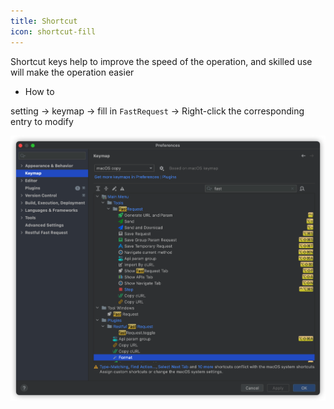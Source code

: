 ```yaml
---
title: Shortcut
icon: shortcut-fill
---
```


Shortcut keys help to improve the speed of the operation, and skilled use will make the operation easier

* How to

setting -> keymap -> fill in `FastRequest` -> Right-click the corresponding entry to modify

![](../../../.vuepress/public/img/shortcut.png)